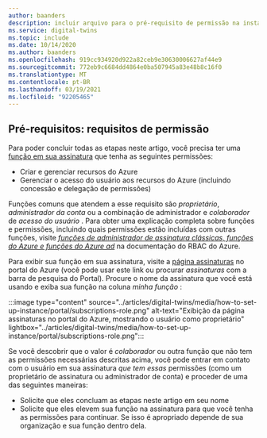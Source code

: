 ```yaml
---
author: baanders
description: incluir arquivo para o pré-requisito de permissão na instalação do gêmeos digital do Azure
ms.service: digital-twins
ms.topic: include
ms.date: 10/14/2020
ms.author: baanders
ms.openlocfilehash: 919cc934920d922a82ceb9e30630006627af44e9
ms.sourcegitcommit: 772eb9c6684dd4864e0ba507945a83e48b8c16f0
ms.translationtype: MT
ms.contentlocale: pt-BR
ms.lasthandoff: 03/19/2021
ms.locfileid: "92205465"
---
```

## <a name="prerequisites-permission-requirements"></a>Pré-requisitos: requisitos de permissão

Para poder concluir todas as etapas neste artigo, você precisa ter uma [função em sua assinatura](../articles/role-based-access-control/rbac-and-directory-admin-roles.md) que tenha as seguintes permissões:
* Criar e gerenciar recursos do Azure
* Gerenciar o acesso do usuário aos recursos do Azure (incluindo concessão e delegação de permissões)

Funções comuns que atendem a esse requisito são *proprietário*, *administrador da conta* ou a combinação de administrador e *colaborador* de *acesso do usuário* . Para obter uma explicação completa sobre funções e permissões, incluindo quais permissões estão incluídas com outras funções, visite [*funções de administrador de assinatura clássicas, funções do Azure e funções do Azure ad*](../articles/role-based-access-control/rbac-and-directory-admin-roles.md) na documentação do RBAC do Azure.

Para exibir sua função em sua assinatura, visite a [página assinaturas](https://portal.azure.com/#blade/Microsoft_Azure_Billing/SubscriptionsBlade) no portal do Azure (você pode usar este link ou procurar *assinaturas* com a barra de pesquisa do Portal). Procure o nome da assinatura que você está usando e exiba sua função na coluna *minha função* :

:::image type="content" source="../articles/digital-twins/media/how-to-set-up-instance/portal/subscriptions-role.png" alt-text="Exibição da página assinaturas no portal do Azure, mostrando o usuário como proprietário" lightbox="../articles/digital-twins/media/how-to-set-up-instance/portal/subscriptions-role.png":::

Se você descobrir que o valor é *colaborador* ou outra função que não tem as permissões necessárias descritas acima, você pode entrar em contato com o usuário em sua assinatura *que tem essas* permissões (como um proprietário de assinatura ou administrador de conta) e proceder de uma das seguintes maneiras:
* Solicite que eles concluam as etapas neste artigo em seu nome
* Solicite que eles elevem sua função na assinatura para que você tenha as permissões para continuar. Se isso é apropriado depende de sua organização e sua função dentro dela.